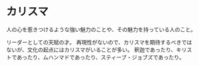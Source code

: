 # カリスマ

人の心を惹きつけるような強い魅力のことや、その魅力を持っている人のこと。

リーダーとしての天賦の才。
再現性がないので、カリスマを期待するべきではないが、文化の起点にはカリスマがいることが多い。
釈迦であったり、キリストであったり、ムハンマドであったり、スティーブ・ジョブズであったり。
